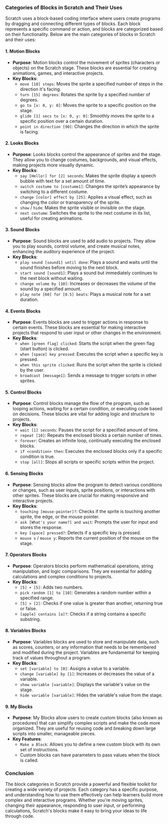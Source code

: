 ### Categories of Blocks in Scratch and Their Uses

Scratch uses a block-based coding interface where users create programs by dragging and connecting different types of blocks. Each block represents a specific command or action, and blocks are categorized based on their functionality. Below are the main categories of blocks in Scratch and their uses:

#### 1. **Motion Blocks**
   - **Purpose**: Motion blocks control the movement of sprites (characters or objects) on the Scratch stage. These blocks are essential for creating animations, games, and interactive projects.
   - **Key Blocks**:
     - `move [10] steps`: Moves the sprite a specified number of steps in the direction it's facing.
     - `turn [15] degrees`: Rotates the sprite by a specified number of degrees.
     - `go to [x: 0, y: 0]`: Moves the sprite to a specific position on the stage.
     - `glide [1] secs to [x: 0, y: 0]`: Smoothly moves the sprite to a specific position over a certain duration.
     - `point in direction [90]`: Changes the direction in which the sprite is facing.

#### 2. **Looks Blocks**
   - **Purpose**: Looks blocks control the appearance of sprites and the stage. They allow you to change costumes, backgrounds, and visual effects, making projects more visually dynamic.
   - **Key Blocks**:
     - `say [Hello!] for [2] seconds`: Makes the sprite display a speech bubble with text for a set amount of time.
     - `switch costume to [costume1]`: Changes the sprite’s appearance by switching to a different costume.
     - `change [color] effect by [25]`: Applies a visual effect, such as changing the color or transparency of the sprite.
     - `show` / `hide`: Makes the sprite visible or invisible on the stage.
     - `next costume`: Switches the sprite to the next costume in its list, useful for creating animations.

#### 3. **Sound Blocks**
   - **Purpose**: Sound blocks are used to add audio to projects. They allow you to play sounds, control volume, and create musical notes, enhancing the auditory experience of the project.
   - **Key Blocks**:
     - `play sound [sound1] until done`: Plays a sound and waits until the sound finishes before moving to the next block.
     - `start sound [sound1]`: Plays a sound but immediately continues to the next block without waiting.
     - `change volume by [10]`: Increases or decreases the volume of the sound by a specified amount.
     - `play note [60] for [0.5] beats`: Plays a musical note for a set duration.

#### 4. **Events Blocks**
   - **Purpose**: Events blocks are used to trigger actions in response to certain events. These blocks are essential for making interactive projects that respond to user input or other changes in the environment.
   - **Key Blocks**:
     - `when [green flag] clicked`: Starts the script when the green flag (start button) is clicked.
     - `when [space] key pressed`: Executes the script when a specific key is pressed.
     - `when this sprite clicked`: Runs the script when the sprite is clicked by the user.
     - `broadcast [message1]`: Sends a message to trigger scripts in other sprites.

#### 5. **Control Blocks**
   - **Purpose**: Control blocks manage the flow of the program, such as looping actions, waiting for a certain condition, or executing code based on decisions. These blocks are vital for adding logic and structure to projects.
   - **Key Blocks**:
     - `wait [1] seconds`: Pauses the script for a specified amount of time.
     - `repeat [10]`: Repeats the enclosed blocks a certain number of times.
     - `forever`: Creates an infinite loop, continually executing the enclosed blocks.
     - `if <condition> then`: Executes the enclosed blocks only if a specific condition is true.
     - `stop [all]`: Stops all scripts or specific scripts within the project.

#### 6. **Sensing Blocks**
   - **Purpose**: Sensing blocks allow the program to detect various conditions or changes, such as user inputs, sprite positions, or interactions with other sprites. These blocks are crucial for making responsive and interactive projects.
   - **Key Blocks**:
     - `touching [mouse-pointer]?`: Checks if the sprite is touching another sprite, the edge, or the mouse pointer.
     - `ask [What's your name?] and wait`: Prompts the user for input and stores the response.
     - `key [space] pressed?`: Detects if a specific key is pressed.
     - `mouse x` / `mouse y`: Reports the current position of the mouse on the stage.

#### 7. **Operators Blocks**
   - **Purpose**: Operators blocks perform mathematical operations, string manipulation, and logic comparisons. They are essential for adding calculations and complex conditions to projects.
   - **Key Blocks**:
     - `[5] + [5]`: Adds two numbers.
     - `pick random [1] to [10]`: Generates a random number within a specified range.
     - `[5] > [2]`: Checks if one value is greater than another, returning true or false.
     - `[apple] contains [a]?`: Checks if a string contains a specific substring.

#### 8. **Variables Blocks**
   - **Purpose**: Variables blocks are used to store and manipulate data, such as scores, counters, or any information that needs to be remembered and modified during the project. Variables are fundamental for keeping track of values throughout a program.
   - **Key Blocks**:
     - `set [variable] to [0]`: Assigns a value to a variable.
     - `change [variable] by [1]`: Increases or decreases the value of a variable.
     - `show variable [variable]`: Displays the variable's value on the stage.
     - `hide variable [variable]`: Hides the variable's value from the stage.

#### 9. **My Blocks**
   - **Purpose**: My Blocks allow users to create custom blocks (also known as procedures) that can simplify complex scripts and make the code more organized. They are useful for reusing code and breaking down large scripts into smaller, manageable pieces.
   - **Key Features**:
     - `Make a Block`: Allows you to define a new custom block with its own set of instructions.
     - Custom blocks can have parameters to pass values when the block is called.

### Conclusion

The block categories in Scratch provide a powerful and flexible toolkit for creating a wide variety of projects. Each category has a specific purpose, and understanding how to use them effectively can help learners build more complex and interactive programs. Whether you're moving sprites, changing their appearance, responding to user input, or performing calculations, Scratch's blocks make it easy to bring your ideas to life through code.